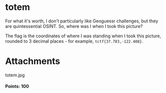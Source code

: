 # totem

For what it's worth, I don't particularly like Geoguessr challenges, but they are quintessential OSINT. So, where was I when I took this picture?

The flag is the coordinates of where I was standing when I took this picture, rounded to 3 decimal places - for example, `tctf{37.783,-122.408}`.

# Attachments

totem.jpg

#### Points: 100